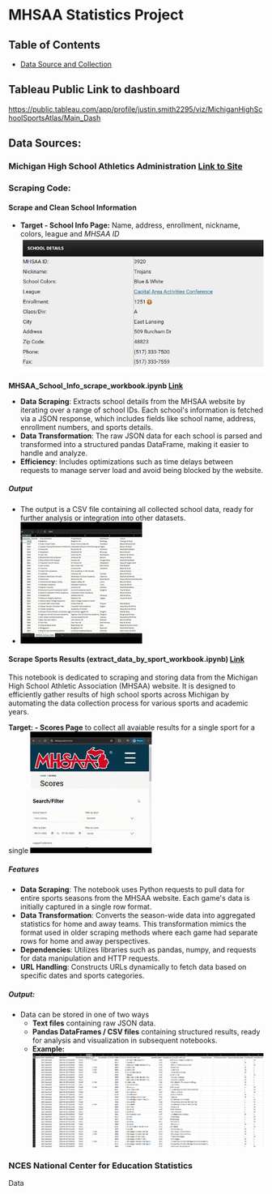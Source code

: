 # MHSAA Statistics Project

## Table of Contents

* [Data Source and Collection](#data-sources)


## Tableau Public Link to dashboard

https://public.tableau.com/app/profile/justin.smith2295/viz/MichiganHighSchoolSportsAtlas/Main_Dash

## Data Sources:
### Michigan High School Athletics Administration [Link to Site](http://www.MHSAA.com)

### Scraping Code: 
#### Scrape and Clean School Information 
- **Target - School Info Page:** Name, address, enrollment, nickname, colors, league and *MHSAA ID*
![School Info Example](images/readme_img/school_info.png)

**MHSAA_School_Info_scrape_workbook.ipynb [Link](Notebook/MHSAA_School_Info_scrape_workbook.ipynb)**
- **Data Scraping**: Extracts school details from the MHSAA website by iterating over a range of school IDs. Each school's information is fetched via a JSON response, which includes fields like school name, address, enrollment numbers, and sports details.
- **Data Transformation**: The raw JSON data for each school is parsed and transformed into a structured pandas DataFrame, making it easier to handle and analyze.
- **Efficiency**: Includes optimizations such as time delays between requests to manage server load and avoid being blocked by the website.

##### Output
- The output is a CSV file containing all collected school data, ready for further analysis or integration into other datasets.
- ![School Info Table](images/readme_img/school_info_gif.gif)




#### Scrape Sports Results (extract_data_by_sport_workbook.ipynb) [Link](Notebook/extract%20data%20by%20sport%20workbook.ipynb)
This notebook is dedicated to scraping and storing data from the Michigan High School Athletic Association (MHSAA) website. It is designed to efficiently gather results of high school sports across Michigan by automating the data collection process for various sports and academic years.

**Target: - Scores Page** to collect all avaiable results for a single sport for a single
![Single Sport Score Page Example](images/readme_img/scores_page.gif)


##### Features
- **Data Scraping**: The notebook uses Python requests to pull data for entire sports seasons from the MHSAA website. Each game's data is initially captured in a single row format.
- **Data Transformation**: Converts the season-wide data into aggregated statistics for home and away teams. This transformation mimics the format used in older scraping methods where each game had separate rows for home and away perspectives.
- **Dependencies**: Utilizes libraries such as pandas, numpy, and requests for data manipulation and HTTP requests.
- **URL Handling**: Constructs URLs dynamically to fetch data based on specific dates and sports categories.

##### Output: 
- Data can be stored in one of two ways
    - **Text files** containing raw JSON data.
    - **Pandas DataFrames / CSV files** containing structured results, ready for analysis and visualization in subsequent notebooks.
    - **Example:**
    ![2023 Baseball Table](images/readme_img/results_table.png)



### NCES National Center for Education Statistics
Data 
